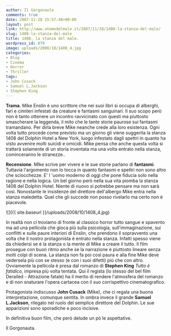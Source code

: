 ```yaml
---
author: Il Gorgonauta
comments: true
date: 2007-11-28 15:57:48+00:00
layout: post
link: http://www.atomodelmale.it/2007/11/28/1408-la-stanza-del-male/
slug: 1408-la-stanza-del-male
title: 1408, la stanza del male.
wordpress_id: 879
image: uploads/2008/10/1408_4.jpg
categories:
- Blog
- Cinema
- Horror
- Thriller
tags:
- John Cusack
- Samuel L.Jackson
- Stephen King
---
```


**Trama**. Mike Enslin è uno scrittore che nei suoi libri si occupa di alberghi, fari e cimiteri infestati da creature e fantasmi sanguinari. Il suo scopo però non è tanto ottenere un incontro ravvicinato con questi ma piuttosto smascherare la leggenda, il mito che le tante storie paurose sui fantasmi tramandano. Per dirla breve Mike neanche crede alla loro esistenza. Ogni volta tutto procede come previsto ma un giorno gli viene suggerita la stanza 1408 del Dolphin Hotel a New York, luogo infestato dagli spettri in quanto ha visto avvenire molti suicidi e omicidi. Mike pensa che anche questa volta si tratterà solamente di un storia inventata ma una volta entrato nella stanza, cominceranno le stranezze..

**Recensione**. MIke scrive per vivere e le sue storie parlano di **fantasmi**. Tuttavia l'argomento non lo tocca in quanto fantasmi e spettri non sono altro che sciocchezze. E' l 'uomo moderno di oggi che pone fiducia solo nella ragione e nella logica. Un bel giorno però nella sua vita piomba la stanza 1408 del Dolphin Hotel. Niente di nuovo si potrebbe pensare ma non sarà così. Nonostante le insistenze del direttore dell'albergo Mike entra nella stanza maledetta. Quel che gli succede non posso rivelarlo ma certo non è piacevole.

![]({{ site.baseurl }}/uploads/2008/10/1408_4.jpg)

In realtà non ci troviamo di fronte al classico horror tutto sangue e spavento ma ad una pellicola che gioca più sulla psicologia, sull'immaginazione, sui conflitti e sulle paure interiori di Enslin, che prendono il sopravvento una volta che il nostro protagonista è entrato nella stanza. Infatti spesso viene da chiedersi se è la stanza o la mente di Mike a creare il tutto. Il film prosegue con buon ritmo anche se la narrazione è piuttosto lineare senza molti colpi di scena. La stanza non fa poi così paura e alla fine Mike deve vedersela più con se stesso (e con i suoi difetti) più che con altro. Ovviamente la pellicola è presa dal romanzo di **Stephen King** _Tutto è fatidico_, impresa più volta tentata. Qui il regista (lo stesso del bel film Derailed - Attrazione fatale) ha il merito di rendere l'atmosfera del romanzo e di non snaturare l'opera cartacea con il suo corrispettivo cinematografico.

Protagonista indiscusso **John Cusack** (Mike), che ci regala una buona interpretazione, comunque sentita. In ombra invece il grande **Samuel L.Jackson**, rilegato nel ruolo del semplice direttore del Dolphin. Le sue apparizioni sono sporadiche e poco incisive.

In definitiva buon film, che però delude un pò le aspettative.

Il Gorgonauta.
